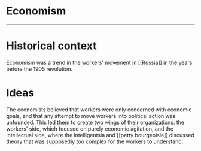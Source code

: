 # Economism


---
# Historical context
Economism was a trend in the workers' movement in [[Russia]] in the years before the 1905 revolution. 

# Ideas
The economists believed that workers were only concerned with economic goals, and that any attempt to move workers into political action was unfounded. This led them to create two wings of their organizations: the workers' side, which focused on purely economic agitation, and the intellectual side, where the intelligentsia and [[petty bourgeoisie]] discussed theory that was supposedly too complex for the workers to understand. 